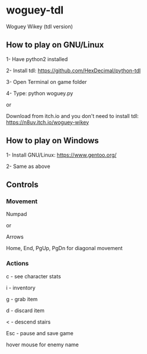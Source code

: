 # woguey-tdl
Woguey Wikey (tdl version)

## How to play on GNU/Linux
1- Have python2 installed

2- Install tdl: https://github.com/HexDecimal/python-tdl

3- Open Terminal on game folder

4- Type: python woguey.py

or

Download from itch.io and you don't need to install tdl:
https://n8uv.itch.io/woguey-wikey

## How to play on Windows
1- Install GNU/Linux: https://www.gentoo.org/

2- Same as above

## Controls
### Movement
Numpad 

or 

Arrows

Home, End, PgUp, PgDn for diagonal movement

### Actions
c - see character stats

i - inventory

g - grab item

d - discard item

< - descend stairs

Esc - pause and save game

hover mouse for enemy name
